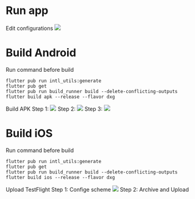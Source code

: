 # Run app
Edit configurations
![](https://i.imgur.com/LpMKEzj.jpg)

# Build Android
Run command before build
```
flutter pub run intl_utils:generate
flutter pub get
flutter pub run build_runner build --delete-conflicting-outputs
flutter build apk --release --flavor dxg
```
Build APK
Step 1:
![](https://i.imgur.com/8ap2r5O.png)
Step 2:
![](https://i.imgur.com/4rxCQ6g.png)
Step 3:
![](https://i.imgur.com/cbXHZ8X.png)

# Build iOS
Run command before build
```
flutter pub run intl_utils:generate
flutter pub get
flutter pub run build_runner build --delete-conflicting-outputs
flutter build ios --release --flavor dxg
```
Upload TestFlight
Step 1: Confige scheme
![](https://i.imgur.com/g5pSUE5.png)
Step 2: Archive and Upload
